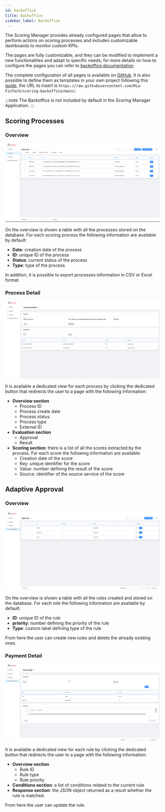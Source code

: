```yaml
---
id: backoffice
title: Backoffice
sidebar_label: Backoffice
---
```


<!--
WARNING: this file was automatically generated by Mia-Platform Doc Aggregator.
DO NOT MODIFY IT BY HAND.
Instead, modify the source file and run the aggregator to regenerate this file.
-->

The Scoring Manager provides already configured pages that allow to perform actions on scoring processes and includes customizable dashboards to monitor custom KPIs.

The pages are fully customizable, and they can be modified to implement a new functionalities and adapt to specific needs; for more details on how to configure the pages you can refer to [backoffice documentation](../../business_suite/microfrontend-composer/back-kit/overview).

The complete configuration of all pages is available on [GitHub](https://github.com/Mia-FinTech/payment-backoffice#--backoffice-templates---payment).
It is also possible to define them as templates in your own project following this [guide](../../preview/microfrontend-composer/composer/configurator_settings#template-sources), the URL to insert is `https://raw.githubusercontent.com/Mia-FinTech/scoring-backoffice/main/`.

:::note
The Backoffice is not included by default in the Scoring Manager Application.
:::

## Scoring Processes

### Overview

![Processes Overview](img/process-overview.png)

On the overview is shown a table with all the processes stored on the database. For each scoring process the following information are available by default:
- **Date**: creation date of the process
- **ID**: unique ID of the process
- **Status**: current status of the process
- **Type**: type of the process

In addition, it is possible to export processes information in CSV or Excel format.

### Process Detail

![Process Detail](img/process-detail.png)

It is available a dedicated view for each process by clicking the dedicated button that redirects the user to a page with the following information:
- **Overview section**
    - Process ID
    - Process create date
    - Process status
    - Process type
    - External ID
- **Evaluation section**
    - Approval
    - Result
- **Scoring section**: there is a list of all the scores extracted by the process. For each score the following information are available:
    - Creation date of the score
    - Key: unique identifier for the score
    - Value: number defining the result of the score
    - Source: identifier of the source service of the score

## Adaptive Approval

### Overview

![Adaptive Approval Overview](img/rule-overview.png)

On the overview is shown a table with all the rules created and stored on the database. For each role the following information are available by default:
- **ID**: unique ID of the rule
- **priority**: number defining the priority of the rule
- **Type**: custom label defining type of the rule

From here the user can create new rules and delete the already existing ones.

### Payment Detail

![Adaptive Approval Detail](img/rule-detail.png)

It is available a dedicated view for each rule by clicking the dedicated button that redirects the user to a page with the following information:
- **Overview section**
    - Rule ID
    - Rule type
    - Rule priority
- **Conditions section**: a list of conditions related to the current rule
- **Response section**: the JSON object returned as a result whether the rule is matched.

From here the user can update the rule.
